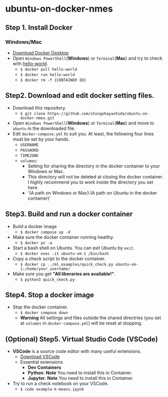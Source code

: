 # ubuntu-on-docker-nmes

## Step 1. Install Docker
### Windows/Mac
 * [Download Docker Desktop](https://www.docker.com/)
 * Open `Windows PowerShell`(**Windows**) or `Terminal`(**Mac**) and try to check with [hello-world](https://hub.docker.com/_/hello-world).
   * `$ docker pull hello-world`
   * `$ docker run hello-world`
   * `$ docker rm -f {CONTAINER ID}`

## Step2. Download and edit docker setting files.
 * Download this repository.
   * `$ git clone https://github.com/shingohayashida/ubuntu-on-docker-nmes.git`
 * Open `Windows PowerShell`(**Windows**) or `Terminal`(**Mac**) and move to `ubuntu` in the downloaded file.
 * Edit `docker-compose.yml` to suit you. At least, the following four lines must be set by your hands.
   * `USERNAME`
   * `PASSWORD`
   * `TIMEZONE`
   * `volumes`:
     * Setting for sharing the directory in the docker container to your Windows or Mac.
     * This directory will not be deleted at closing the docker container. I highly recommend you to work inside the directory you set here.
     * '(A path on Windows or Mac):(A path on Ubuntu in the docker container)'
     
## Step3. Build and run a docker container
 * Build a docker image
   * `$ docker compose up -d`
 * Make sure the docker container running healthy.
   * `$ docker ps -a`
 * Start a bash shell on Ubuntu. You can exit Ubuntu by `exit`.
   * `$ docker exec -it ubuntu-vm-1 /bin/bash`
 * Copy a check script to the docker container.
   * `$ docker cp ../ml_examples/quick_check.py ubuntu-vm-1:/home/your_username/`
 * Make sure you get **"All liberaries are available!"**.
   * `$ python3 quick_ckeck.py`

## Step4. Stop a docker image
 * Stop the docker container.
   * `$ docker compose down`
   * **Warning** All settings and files outside the shared directries (you set at `volumes` in `docker-compose.yml`) will be reset at stopping. 

## (Optional) Step5. Virtual Studio Code (VSCode)
  * **VSCode** is a source code editor with many useful extensions.
    * [Download VSCode](https://code.visualstudio.com/)
    * Essential extensions
      * **Dev Containers**
      * **Python**: **Note** You need to install this in Container.
      * **Jupyter**: **Note** You need to install this in Container.
   * Try to run a check notebook on your VSCode.
     * `$ code example-k-means.ipynb`
